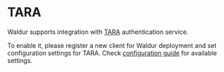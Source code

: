 # TARA

Waldur supports integration with [TARA](https://tara.ria.ee/) authentication service.

To enable it, please register a new client for Waldur deployment and set configuration settings for TARA.
Check [configuration guide](../mastermind-configuration/configuration-guide.md) for available settings.